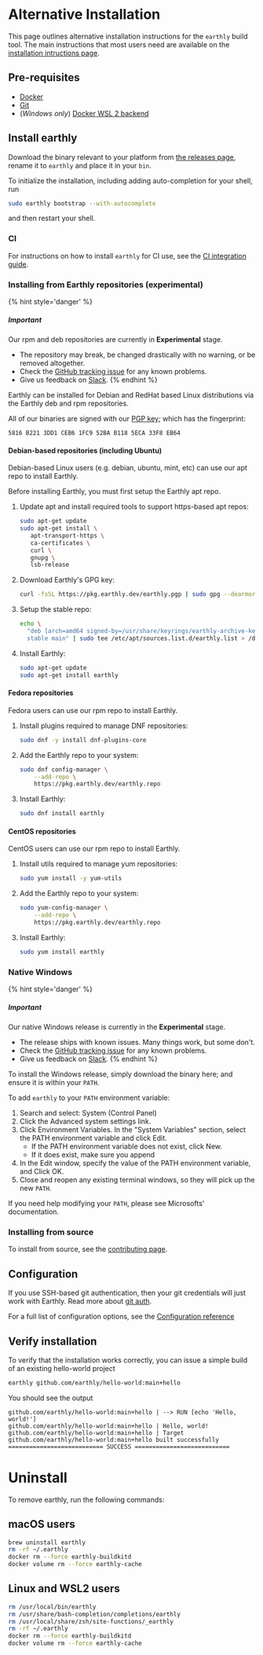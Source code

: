 # Alternative Installation

This page outlines alternative installation instructions for the `earthly` build tool. The main instructions that most users need are available on the [installation intructions page](https://earthly.dev/get-earthly).

## Pre-requisites

* [Docker](https://docs.docker.com/install/)
* [Git](https://git-scm.com/book/en/v2/Getting-Started-Installing-Git)
* (*Windows only*) [Docker WSL 2 backend](https://docs.docker.com/docker-for-windows/wsl/)

## Install earthly

Download the binary relevant to your platform from [the releases page](https://github.com/earthly/earthly/releases), rename it to `earthly` and place it in your `bin`.

To initialize the installation, including adding auto-completion for your shell, run

```bash
sudo earthly bootstrap --with-autocomplete
```

and then restart your shell.

### CI

For instructions on how to install `earthly` for CI use, see the [CI integration guide](./ci-integration.md).

### Installing from Earthly repositories (**experimental**)

{% hint style='danger' %}
##### Important

Our rpm and deb repositories are currently in **Experimental** stage.

* The repository may break, be changed drastically with no warning, or be removed altogether.
* Check the [GitHub tracking issue](https://github.com/earthly/earthly/issues/986) for any known problems.
* Give us feedback on [Slack](https://earthly.dev/slack).
{% endhint %}

Earthly can be installed for Debian and RedHat based Linux distributions via the Earthly deb and rpm repositories.

All of our binaries are signed with our [PGP key](https://pkg.earthly.dev/earthly.pgp); which has the fingerprint:

    5816 B221 3DD1 CEB6 1FC9 52BA B118 5ECA 33F8 EB64

#### Debian-based repositories (including Ubuntu)

Debian-based Linux users (e.g. debian, ubuntu, mint, etc) can use our apt repo to install Earthly.

Before installing Earthly, you must first setup the Earthly apt repo.

1. Update apt and install required tools to support https-based apt repos:

   ```bash
   sudo apt-get update
   sudo apt-get install \
      apt-transport-https \
      ca-certificates \
      curl \
      gnupg \
      lsb-release
   ```

2. Download Earthly's GPG key:

   ```bash
   curl -fsSL https://pkg.earthly.dev/earthly.pgp | sudo gpg --dearmor -o /usr/share/keyrings/earthly-archive-keyring.gpg
   ```

3. Setup the stable repo:

   ```bash
   echo \
     "deb [arch=amd64 signed-by=/usr/share/keyrings/earthly-archive-keyring.gpg] https://pkg.earthly.dev/deb \
     stable main" | sudo tee /etc/apt/sources.list.d/earthly.list > /dev/null
   ```

4. Install Earthly:

   ```bash
   sudo apt-get update
   sudo apt-get install earthly
   ```


#### Fedora repositories

Fedora users can use our rpm repo to install Earthly.

1. Install plugins required to manage DNF repositories:

   ```bash
   sudo dnf -y install dnf-plugins-core
   ```

2. Add the Earthly repo to your system:

   ```bash
   sudo dnf config-manager \
       --add-repo \
       https://pkg.earthly.dev/earthly.repo
   ```

3. Install Earthly:

   ```bash
   sudo dnf install earthly
   ```

#### CentOS repositories

CentOS users can use our rpm repo to install Earthly.

1. Install utils required to manage yum repositories:

   ```bash
   sudo yum install -y yum-utils
   ```

2. Add the Earthly repo to your system:

   ```bash
   sudo yum-config-manager \
       --add-repo \
       https://pkg.earthly.dev/earthly.repo
   ```

3. Install Earthly:

   ```bash
   sudo yum install earthly
   ```
### Native Windows

{% hint style='danger' %}
##### Important

Our native Windows release is currently in the **Experimental** stage.

* The release ships with known issues. Many things work, but some don't.
* Check the [GitHub tracking issue](https://github.com/earthly/earthly/issues/986) for any known problems.
* Give us feedback on [Slack](https://earthly.dev/slack).
  {% endhint %}

To install the Windows release, simply download the binary here; and ensure it is within your `PATH`.

To add `earthly` to your `PATH` environment variable:

1. Search and select: System (Control Panel)
2. Click the Advanced system settings link.
3. Click Environment Variables. In the "System Variables" section, select the PATH environment variable and click Edit.
   * If the PATH environment variable does not exist, click New.
   * If it does exist, make sure you append
4. In the Edit window, specify the value of the PATH environment variable, and Click OK.
5. Close and reopen any existing terminal windows, so they will pick up the new `PATH`.

If you need help modifying your `PATH`, please see Microsofts' documentation.

### Installing from source

To install from source, see the [contributing page](https://github.com/earthly/earthly/blob/main/CONTRIBUTING.md).

## Configuration

If you use SSH-based git authentication, then your git credentials will just work with Earthly. Read more about [git auth](./guides/auth.md).

For a full list of configuration options, see the [Configuration reference](./earthly-config/earthly-config.md)

## Verify installation

To verify that the installation works correctly, you can issue a simple build of an existing hello-world project

```bash
earthly github.com/earthly/hello-world:main+hello
```

You should see the output

```
github.com/earthly/hello-world:main+hello | --> RUN [echo 'Hello, world!']
github.com/earthly/hello-world:main+hello | Hello, world!
github.com/earthly/hello-world:main+hello | Target github.com/earthly/hello-world:main+hello built successfully
=========================== SUCCESS ===========================
```

# Uninstall

To remove earthly, run the following commands:

## macOS users

```bash
brew uninstall earthly
rm -rf ~/.earthly
docker rm --force earthly-buildkitd
docker volume rm --force earthly-cache
```

## Linux and WSL2 users

```bash
rm /usr/local/bin/earthly
rm /usr/share/bash-completion/completions/earthly
rm /usr/local/share/zsh/site-functions/_earthly
rm -rf ~/.earthly
docker rm --force earthly-buildkitd
docker volume rm --force earthly-cache
```
